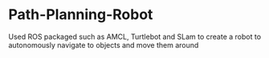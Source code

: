 # Path-Planning-Robot
Used ROS packaged such as AMCL, Turtlebot and SLam to create a robot to autonomously navigate to objects and move them around

